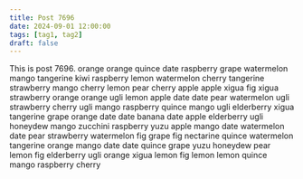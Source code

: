 ```yaml
---
title: Post 7696
date: 2024-09-01 12:00:00
tags: [tag1, tag2]
draft: false
---
```

This is post 7696.
orange
orange
quince
date
raspberry
grape
watermelon
mango
tangerine
kiwi
raspberry
lemon
watermelon
cherry
tangerine
strawberry
mango
cherry
lemon
pear
cherry
apple
apple
xigua
fig
xigua
strawberry
orange
orange
ugli
lemon
apple
date
date
pear
watermelon
ugli
strawberry
cherry
ugli
mango
raspberry
quince
mango
ugli
elderberry
xigua
tangerine
grape
orange
date
date
banana
date
apple
elderberry
ugli
honeydew
mango
zucchini
raspberry
yuzu
apple
mango
date
watermelon
date
pear
strawberry
watermelon
fig
grape
fig
nectarine
quince
watermelon
tangerine
orange
mango
date
date
quince
grape
yuzu
honeydew
pear
lemon
fig
elderberry
ugli
orange
xigua
lemon
fig
lemon
lemon
quince
mango
raspberry
cherry
